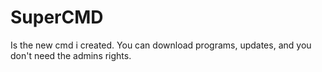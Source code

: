 # SuperCMD
Is the new cmd i created. You can download programs, updates, and you don't need the admins rights.
